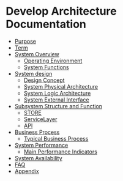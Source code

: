 # Develop Architecture Documentation

* [Purpose](Purpose/Purpose.md)
* [Term](Term/Term.md)
* [System Overview]()
    * [Operating Environment](Overview/OperatingEnvironment.md)
    * [System Functions](Overview/SystemFunctions.md)
* [System design]()
    * [Design Concept](Design/DesignConcept.md)
    * [System Physical Architecture](Design/SystemPhysicalArchitecture.md)
    * [System Logic Architecture](Design/SystemLogicArchitecture.md)
    * [System External Interface](Design/SystemExternalInterface.md)
* [Subsystem Structure and Function]()
    * [STORE](Function/Store.md)
    * [ServiceLayer](Function/ServiceLayer.md)
    * [API](Function/Api.md)
* [Business Process]()
    * [Typical Business Process](UserCase/TypicalBusinessProcess.md)
* [System Performance]()
    * [Main Performance Indicators](Performance/MainPerformanceIndicators.md)
* [System Availability](Reliability/SystemAvailability.md)
* [FAQ](FAQ/FAQ.md)
* [Appendix](Appendix/Appendix.md)
